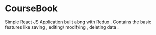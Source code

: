 # CourseBook 

Simple React JS Application built along with Redux .
Contains the basic features like saving , editing/ modifying , deleting data .



